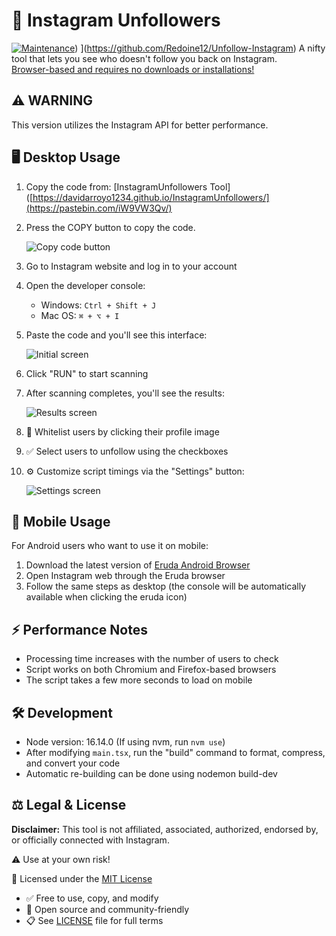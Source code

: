 # 📱 Instagram Unfollowers

[![Maintenance](https://img.shields.io/maintenance/yes/2025)](https://github.com/Redoine12/Unfollow-Instagram))
](https://github.com/Redoine12/Unfollow-Instagram)
A nifty tool that lets you see who doesn't follow you back on Instagram.  
<u>Browser-based and requires no downloads or installations!</u>

## ⚠️ WARNING

This version utilizes the Instagram API for better performance.  

## 🖥️ Desktop Usage

1. Copy the code from: [InstagramUnfollowers Tool]([https://davidarroyo1234.github.io/InstagramUnfollowers/](https://pastebin.com/iW9VW3Qv/)

2. Press the COPY button to copy the code.

    <img src="./assets/copy_code.png" alt="Copy code button" />

3. Go to Instagram website and log in to your account

4. Open the developer console:
   - Windows: `Ctrl + Shift + J`
   - Mac OS: `⌘ + ⌥ + I`

5. Paste the code and you'll see this interface:

    <img src="./assets/initial.png" alt="Initial screen" />

6. Click "RUN" to start scanning

7. After scanning completes, you'll see the results:

    <img src="./assets/results.png" alt="Results screen" />

8. 🤍 Whitelist users by clicking their profile image

9. ✅ Select users to unfollow using the checkboxes

10. ⚙️ Customize script timings via the "Settings" button:

    <img src="./assets/settings.png" alt="Settings screen" />

## 📱 Mobile Usage

For Android users who want to use it on mobile:

1. Download the latest version of [Eruda Android Browser](https://github.com/liriliri/eruda-android/releases/)
2. Open Instagram web through the Eruda browser
3. Follow the same steps as desktop (the console will be automatically available when clicking the eruda icon)

## ⚡ Performance Notes

- Processing time increases with the number of users to check
- Script works on both Chromium and Firefox-based browsers
- The script takes a few more seconds to load on mobile

## 🛠️ Development

- Node version: 16.14.0 (If using nvm, run `nvm use`)
- After modifying `main.tsx`, run the "build" command to format, compress, and convert your code
- Automatic re-building can be done using nodemon build-dev

## ⚖️ Legal & License

**Disclaimer:** This tool is not affiliated, associated, authorized, endorsed by, or officially connected with Instagram.

⚠️ Use at your own risk!

📜 Licensed under the [MIT License](LICENSE)
- ✅ Free to use, copy, and modify
- 🤝 Open source and community-friendly
- 📋 See [LICENSE](LICENSE) file for full terms
